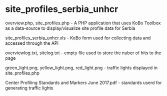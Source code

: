 # site_profiles_serbia_unhcr
overview.php, site_profiles.php - A PHP application that uses KoBo Toolbox as a data-source to display/visualize site profile data for Serbia

site_profiles_serbia_unhcr.xls - KoBo form used for collecting data and accessed through the API

overviewlog.txt, sitelog.txt - empty file used to store the nuber of hits to the page

green_light.png, yellow_light.png, red_light.png - traffic lights displayed in site_profiles.php

Center Profiling Standards and Markers June 2017.pdf - standards userd for generating traffic lights
